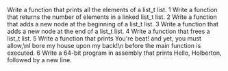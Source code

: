 Write a function that prints all the elements of a list_t list.
1 Write a function that returns the number of elements in a linked list_t list. 
2 Write a function that adds a new node at the beginning of a list_t list.
3 Write a function that adds a new node at the end of a list_t list.
4 Write a function that frees a list_t list.
5 Write a function that prints You're beat! and yet, you must allow,\nI bore my house upon my back!\n before the main function is executed.
6 Write a 64-bit program in assembly that prints Hello, Holberton, followed by a new line.

